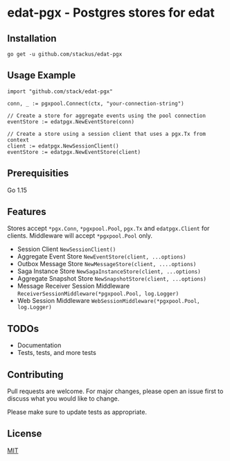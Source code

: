 # edat-pgx - Postgres stores for edat

## Installation

    go get -u github.com/stackus/edat-pgx

## Usage Example

    import "github.com/stack/edat-pgx"

    conn, _ := pgxpool.Connect(ctx, "your-connection-string")

    // Create a store for aggregate events using the pool connection
    eventStore := edatpgx.NewEventStore(conn)

    // Create a store using a session client that uses a pgx.Tx from context
    client := edatpgx.NewSessionClient()
    eventStore := edatpgx.NewEventStore(client)


## Prerequisities

Go 1.15

## Features

Stores accept `*pgx.Conn`, `*pgxpool.Pool`, `pgx.Tx` and `edatpgx.Client` for clients. Middleware will accept `*pgxpool.Pool` only.

- Session Client `NewSessionClient()`
- Aggregate Event Store `NewEventStore(client, ...options)`
- Outbox Message Store `NewMessageStore(client, ....options)`
- Saga Instance Store `NewSagaInstanceStore(client, ...options)`
- Aggregate Snapshot Store `NewSnapshotStore(client, ...options)`
- Message Receiver Session Middleware `ReceiverSessionMiddleware(*pgxpool.Pool, log.Logger)`
- Web Session Middleware `WebSessionMiddleware(*pgxpool.Pool, log.Logger)`

## TODOs

- Documentation
- Tests, tests, and more tests

## Contributing
Pull requests are welcome. For major changes, please open an issue first to discuss what you would like to change.

Please make sure to update tests as appropriate.

## License
[MIT](https://github.com/stackus/edat/LICENSE)
